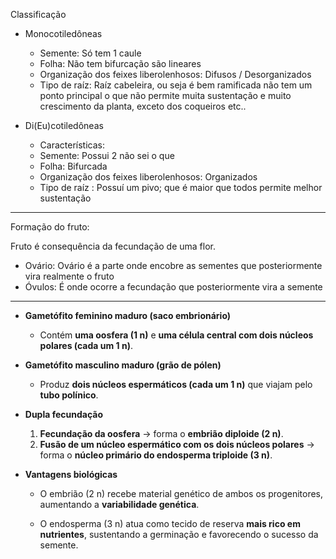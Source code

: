 Classificação

- Monocotiledôneas
	- Semente: Só tem 1 caule
	- Folha: Não tem bifurcação são lineares
	- Organização dos feixes liberolenhosos: Difusos / Desorganizados
	- Tipo de raíz: Raíz cabeleira, ou seja é bem ramificada não tem um ponto principal o que não permite muita sustentação e muito crescimento da planta, exceto dos coqueiros etc..

- Di(Eu)cotiledôneas
	- Características: 
	- Semente: Possui 2 não sei o que
	- Folha: Bifurcada
	- Organização dos feixes liberolenhosos: Organizados
	- Tipo de raíz : Possuí um pivo; que é maior que todos permite melhor sustentação

---

Formação do fruto:

Fruto é consequência da fecundação de uma flor. 

- Ovário: Ovário é a parte onde encobre as sementes que posteriormente vira realmente o fruto
- Óvulos: É onde ocorre a fecundação que posteriormente vira a semente

---

- **Gametófito feminino maduro (saco embrionário)**
    - Contém **uma oosfera (1 n)** e **uma célula central com dois núcleos polares (cada um 1 n)**.
        
- **Gametófito masculino maduro (grão de pólen)**
    - Produz **dois núcleos espermáticos (cada um 1 n)** que viajam pelo **tubo polínico**.
        
- **Dupla fecundação**
    1. **Fecundação da oosfera** → forma o **embrião diploide (2 n)**.
    2. **Fusão de um núcleo espermático com os dois núcleos polares** → forma o **núcleo primário do endosperma triploide (3 n)**.
        
- **Vantagens biológicas**
    - O embrião (2 n) recebe material genético de ambos os progenitores, aumentando a **variabilidade genética**.
        
    - O endosperma (3 n) atua como tecido de reserva **mais rico em nutrientes**, sustentando a germinação e favorecendo o sucesso da semente.